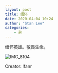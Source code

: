 ```yaml
---
layout: post
title: 缅怀
date: 2020-04-04 10:24
author: "Stan Lee"
categories:
	- 杂
---
```


缅怀英雄。敬畏生命。

![IMG_8104](https://stanl-1301215540.cos.ap-chengdu.myqcloud.com/pic/2020-04-04-022646.jpg)

Creator: Ifanr